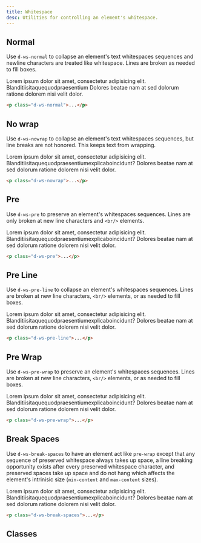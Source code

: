 ```yaml
---
title: Whitespace
desc: Utilities for controlling an element's whitespace.
---
```


## Normal

Use `d-ws-normal` to collapse an element's text whitespaces sequences and newline characters are treated like whitespace. Lines are broken as needed to fill boxes.

<code-well-header class="d-fl-center d-p24 d-bgc-green-100 d-bgo50 d-w100p d-hmn102" custom>
  <div class="d-bgc-green-100 d-py8 d-px16 d-bar8 d-w216">
    <p class="lg:d-fs-200 d-fs-200 d-ws-normal">Lorem ipsum dolor sit amet, consectetur adipisicing elit.<br/>Blanditiisitaquequodpraesentium Dolores beatae nam at sed dolorum ratione dolorem nisi velit dolor.</p>
  </div>
</code-well-header>

```html
<p class="d-ws-normal">...</p>
```

## No wrap

Use `d-ws-nowrap` to collapse an element's text whitespaces sequences, but line breaks are not honored. This keeps text from wrapping.

<code-well-header class="d-fl-center d-p24 d-bgc-purple-100 d-bgo50 d-w100p d-hmn102" custom>
  <div class="d-bgc-purple-200 d-py8 d-px16 d-bar8 d-w216">
    <p class="lg:d-fs-200 d-fs-200 d-ws-nowrap d-of-hidden">Lorem ipsum dolor sit amet, consectetur adipisicing elit.<br/>Blanditiisitaquequodpraesentiumexplicaboincidunt? Dolores beatae nam at sed dolorum ratione dolorem nisi velit dolor.</p>
  </div>
</code-well-header>

```html
<p class="d-ws-nowrap">...</p>
```

## Pre

Use `d-ws-pre` to preserve an element's whitespaces sequences. Lines are only broken at new line characters and `<br/>` elements.

<code-well-header class="d-fl-center d-p24 d-bgc-orange-100 d-bgo50 d-w100p d-hmn102" custom>
  <div class="d-bgc-orange-200 d-py8 d-px16 d-bar8 d-w216">
    <p class="lg:d-fs-200 d-fs-200 d-ws-pre d-of-hidden">Lorem ipsum dolor sit amet, consectetur adipisicing elit.<br/>       Blanditiisitaquequodpraesentiumexplicaboincidunt?       Dolores beatae nam at sed dolorum ratione dolorem nisi velit dolor.</p>
  </div>
</code-well-header>

```html
<p class="d-ws-pre">...</p>
```

## Pre Line

Use `d-ws-pre-line` to collapse an element's whitespaces sequences. Lines are broken at new line characters, `<br/>` elements, or as needed to fill boxes.

<code-well-header class="d-fl-center d-p24 d-bgc-magenta-100 d-bgo50 d-w100p d-hmn102" custom>
  <div class="d-bgc-magenta-100 d-py8 d-px16 d-bar8 d-w216">
    <p class="lg:d-fs-200 d-fs-200 d-ws-pre-line d-of-hidden">Lorem ipsum dolor sit amet, consectetur adipisicing elit.<br/>Blanditiisitaquequodpraesentiumexplicaboincidunt? Dolores beatae nam at sed dolorum ratione dolorem nisi velit dolor.</p>
  </div>
</code-well-header>

```html
<p class="d-ws-pre-line">...</p>
```

## Pre Wrap

Use `d-ws-pre-wrap` to preserve an element's whitespaces sequences. Lines are broken at new line characters, `<br/>` elements, or as needed to fill boxes.

<code-well-header class="d-fl-center d-p24 d-bgc-gold-100 d-bgo50 d-w100p d-hmn102" custom>
  <div class="d-bgc-gold-100 d-py8 d-px16 d-bar8 d-w216">
    <p class="lg:d-fs-200 d-fs-200 d-ws-pre-wrap d-of-hidden">Lorem ipsum dolor sit amet, consectetur adipisicing elit.<br/>      Blanditiisitaquequodpraesentiumexplicaboincidunt? Dolores beatae nam at sed dolorum ratione dolorem nisi velit dolor.</p>
  </div>
</code-well-header>

```html
<p class="d-ws-pre-wrap">...</p>
```

## Break Spaces

Use `d-ws-break-spaces` to have an element act like `pre-wrap` except that any sequence of preserved whitespace always takes up space, a line breaking opportunity exists after every preserved whitespace character, and preserved spaces take up space and do not hang which affects the element's intrinisic size (`min-content` and `max-content` sizes).

<code-well-header class="d-fl-center d-p24 d-bgc-red-100 d-bgo50 d-w100p d-hmn102" custom>
  <div class="d-bgc-red-100 d-py8 d-px16 d-bar8 d-w216">
    <p class="lg:d-fs-200 d-fs-200 d-ws-break-spaces d-of-hidden">Lorem ipsum dolor sit amet, consectetur adipisicing elit.<br/>Blanditiisitaquequodpraesentiumexplicaboincidunt? Dolores beatae nam at sed dolorum ratione dolorem nisi velit dolor.</p>
  </div>
</code-well-header>

```html
<p class="d-ws-break-spaces">...</p>
```

## Classes

<utility-class-table>
  <template #content>
    <tbody>
      <tr v-for="i in ['normal', 'nowrap', 'pre', 'pre-line', 'pre-wrap', 'break-spaces', 'unset']">
        <th scope="row" class="d-ff-mono d-fc-purple d-fw-normal d-fs-100">.d-ws-{{ i }}</th>
        <td class="d-ff-mono d-fc-orange d-fs-100">white-space: {{ i }} !important;</td>
      </tr>
    </tbody>
  </template>
</utility-class-table>
